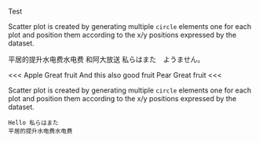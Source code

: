 Test

Scatter plot is created by generating multiple ``` circle ``` elements one for each plot
and position them according to
the x/y positions expressed by the dataset.

平居的提升水电费水电费
和阿大放送 私らはまた　ようません。

<<<
Apple
  Great fruit
  And this also good fruit
Pear
  Great fruit
<<<

Scatter plot is created by generating multiple ``` circle ``` elements one for each plot and position them according to the x/y positions expressed by the dataset.

~~~
Hello 私らはまた
平居的提升水电费水电费
~~~
